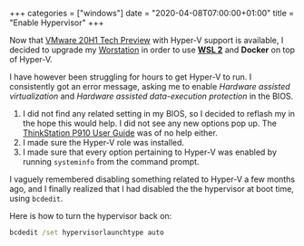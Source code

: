 +++
categories = ["windows"]
date =  "2020-04-08T07:00:00+01:00"
title = "Enable Hypervisor"
+++


Now that [VMware 20H1 Tech Preview](https://blogs.vmware.com/workstation/2020/01/vmware-workstation-tech-preview-20h1.html)
with Hyper-V support is available, I decided to upgrade my
[Worstation](https://pcsupport.lenovo.com/us/en/products/workstations/thinkstation-p-series-workstations/thinkstation-p910/30b9/30b9cto1ww/s4dj4570/downloads/DS112675)
in order to use [**WSL 2**](https://docs.microsoft.com/en-us/windows/wsl/wsl2-install)
and **Docker** on top of Hyper-V.

I have however been struggling for hours to get Hyper-V to run. I consistently
got an error message, asking me to enable _Hardware assisted virtualization_
and _Hardware assisted data-execution protection_ in the BIOS.

1. I did not find any related setting in my BIOS, so I decided to reflash my
   in the hope this would help. I did not see any new options pop up.
   The [ThinkStation P910 User Guide](https://download.lenovo.com/pccbbs/thinkcentre_pdf/p910_ug_en.pdf?linkTrack=PSP:ProductInfo:UserGuide)
   was of no help either.
2. I made sure the Hyper-V role was installed.
3. I made sure that every option pertaining to Hyper-V was enabled by running
   `systeminfo` from the command prompt.

I vaguely remembered disabling something related to Hyper-V a few months ago,
and I finally realized that I had disabled the the hypervisor at boot time,
using `bcdedit`.

Here is how to turn the hypervisor back on:

```cmd
bcdedit /set hypervisorlaunchtype auto
```
